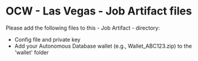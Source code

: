 # OCW - Las Vegas - Job Artifact files


Please add the following files to this - Job Artifact - directory:
- Config file and private key
- Add your Autonomous Database wallet (e.g., Wallet_ABC123.zip) to the 'wallet' folder
